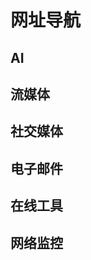 # 网址导航

<p></p>
<ClientOnly>
    <AdsCarousel />
</ClientOnly>

## AI

<div class="grid grid-cols-1 md:grid-cols-2 gap-4">
    <Card href="https://chatgpt.com/" target="_blank" img="../images/nav/chatgpt.ico" title="ChatGPT"
        details="OpenAI 的人工智能聊天机器人程序" />
    <Card href="https://chat.deepseek.com/" target="_blank" img="../images/nav/deepseek.ico" title="DeepSeek"
        details="深度求索的人工智能大型语言模型" />
    <Card href="https://gemini.google.com/" target="_blank" img="../images/nav/gemini.ico" title="Gemini"
        details="Google 的生成式人工智能聊天机器人" />
    <Card href="https://grok.com/" target="_blank" img="../images/nav/grok.ico" title="Grok"
        details="xAI 的生成式人工智能聊天机器人" />
    <Card href="https://claude.ai/" target="_blank" img="../images/nav/claude.ico" title="Claude"
        details="Anthropic 的大型语言模型" />
</div>

## 流媒体

<div class="grid grid-cols-1 md:grid-cols-2 gap-4">
    <Card href="https://www.youtube.com/" target="_blank" img="../images/nav/youtube.ico" title="YouTube"
        details="全球最大的视频搜索和分享平台" />
    <Card href="https://www.netflix.com/" target="_blank" img="../images/nav/netflix.ico" title="Netflix"
        details="网络视频点播的 OTT 服务网站" />
    <Card href="https://www.disneyplus.com/" target="_blank" img="../images/nav/disneyplus.ico" title="Disney+"
        details="迪士尼的在线流媒体视频点播平台" />
    <Card href="https://www.primevideo.com/" target="_blank" img="../images/nav/prime-video.ico" title="Prime Video"
        details="亚马逊的互联网视频点播服务" />
    <Card href="https://www.hulu.com/" target="_blank" img="../images/nav/hulu.ico" title="Hulu"
        details="网络付费随选流影片及影视节目的 OTT 服务网站" />
</div>

## 社交媒体

<div class="grid grid-cols-1 md:grid-cols-2 gap-4">
    <Card href="https://www.instagram.com/" target="_blank" img="../images/nav/instagram.ico" title="Instagram"
        details="在线图片及视频分享的社群应用程序" />
    <Card href="https://x.com/" target="_blank" img="../images/nav/x.ico" title="X" details="全球顶尖的社交媒体平台之一" />
    <Card href="https://www.reddit.com/" target="_blank" img="../images/nav/reddit.ico" title="Reddit"
        details="娱乐、社交及新闻网站" />
    <Card href="https://web.telegram.org/" target="_blank" img="../images/nav/telegram.ico" title="Telegram"
        details="跨平台的即时通信软件" />
</div>

## 电子邮件

<div class="grid grid-cols-1 md:grid-cols-2 gap-4">
    <Card href="https://outlook.live.com/" target="_blank" img="../images/nav/outlook.ico" title="Outlook"
        details="微软的免费互联网收发电子邮件服务" />
    <Card href="https://gmail.google.com/" target="_blank" img="../images/nav/gmail.ico" title="Gmail"
        details="Google 的免费电子邮件服务" />
    <Card href="https://mail.proton.me/" target="_blank" img="../images/nav/proton-mail.ico" title="Proton Mail"
        details="端到端加密的电子邮件服务" />
    <Card href="https://temp-mail.org/zh/" target="_blank" img="../images/nav/temp-mail.ico" title="Temp Mail"
        details="匿名的一次性电子邮件" />
</div>

## 在线工具

<div class="grid grid-cols-1 md:grid-cols-2 gap-4">
    <Card href="https://telegra.ph/" target="_blank" img="../images/nav/telegraph.ico" title="Telegraph"
        details="Telegram 的内容发布网站" />
    <Card href="https://reurl.cc/main/cn" target="_blank" img="../images/nav/reurl.ico" title="Reurl"
        details="短链接在线生成" />
    <Card href="https://sub-web.netlify.app/" target="_blank" img="../images/nav/subscription-converter.ico"
        title="Subscription Converter" details="各种订阅链接生成" />
</div>

## 网络监控

<div class="grid grid-cols-1 md:grid-cols-2 gap-4">
    <Card href="https://fast.com/" target="_blank" img="../images/nav/fast.ico" title="Fast" details="奈飞的简单网速测试" />
    <Card href="https://whoer.net/zh" target="_blank" img="../images/nav/whoer.ico" title="Whoer" details="IP 伪装度检测" />
    <Card href="https://ping0.cc/" target="_blank" img="../images/nav/ping0.ico" title="PING0" details="IP 纯净度检测" />
    <Card href="https://ipcheck.ing/" target="_blank" img="../images/nav/ip-check.ico" title="IPCheck"
        details="好用和开源的全能 IP 工具箱" />
</div>